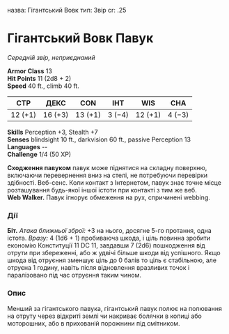 назва: Гігантський Вовк тип: Звір cr: .25

# Гігантський Вовк Павук
_Середній звір, неприєднаний_

**Armor Class** 13    
**Hit Points** 11 (2d8 + 2)    
**Speed** 40 ft., climb 40 ft.

| СТР     | ДЕКС    | CON     | ІНТ    | WIS     | CHA    |
| ------- | ------- | ------- | ------ | ------- | ------ |
| 12 (+1) | 16 (+3) | 13 (+1) | 3 (−4) | 12 (+1) | 4 (−3) |

**Skills** Perception +3, Stealth +7    
**Senses** blindsight 10 ft., darkvision 60 ft., passive Perception 13    
**Languages** --    
**Challenge** 1/4 (50 XP)

**Сходження павуком** павук може піднятися на складну поверхню, включаючи перевернення вниз на стелі, не потребуючи перевірки здібності. Веб-сенс. Коли контакт з Інтернетом, павук знає точне місце розташування будь-якої іншої істоти при контакті з тим же веб.    
**Web Walker.** Павук ігнорує обмеження на рух, спричинені webbing.

### Дії
**Біт.** _Атака ближньої зброї:_ +3 на нього, досягне 5-го протання, одна істота. _Вразу:_ 4 (1d6 + 1) пробиваюча шкода, і ціль повинна зробити економію Конституції 11 DC 11, завдавши 7 (2d6) пошкодження від отрути при збереженні, або ж удвічі більше шкоди від успішного. Якщо шкода від отруєння зменшує ціль до 0 балів то ціль є стабільною, але отруєна 1 годину, навіть після відновлення вразливих точок і паралізовано під час отруєння таким чином.

### Опис
Менший за гігантського павука, гігантський павук полює на полювання на отруту через відкриті землі чи накриває болячки в копиці або моторошних, або в прихованій порожнини під смітником. 